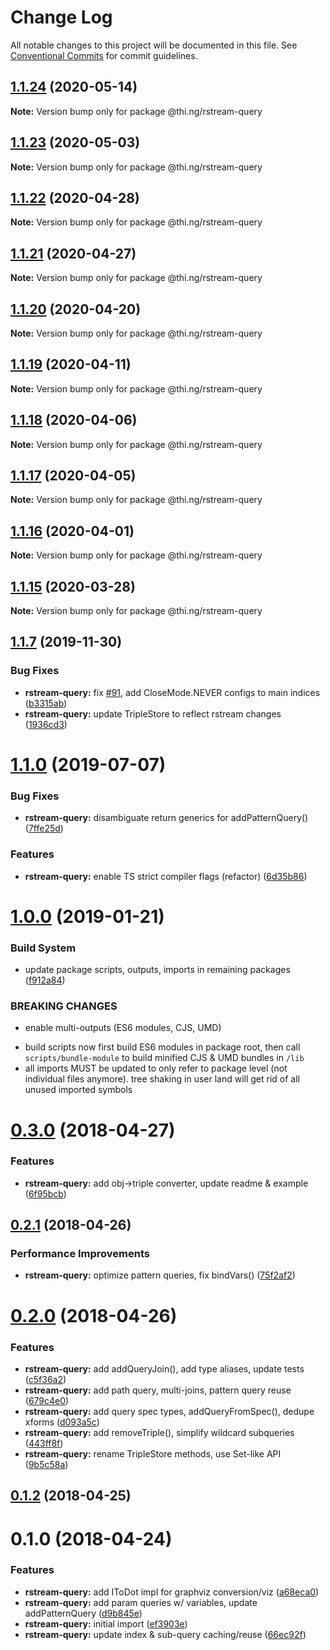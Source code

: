 # Change Log

All notable changes to this project will be documented in this file.
See [Conventional Commits](https://conventionalcommits.org) for commit guidelines.

## [1.1.24](https://github.com/thi-ng/umbrella/compare/@thi.ng/rstream-query@1.1.23...@thi.ng/rstream-query@1.1.24) (2020-05-14)

**Note:** Version bump only for package @thi.ng/rstream-query





## [1.1.23](https://github.com/thi-ng/umbrella/compare/@thi.ng/rstream-query@1.1.22...@thi.ng/rstream-query@1.1.23) (2020-05-03)

**Note:** Version bump only for package @thi.ng/rstream-query





## [1.1.22](https://github.com/thi-ng/umbrella/compare/@thi.ng/rstream-query@1.1.21...@thi.ng/rstream-query@1.1.22) (2020-04-28)

**Note:** Version bump only for package @thi.ng/rstream-query





## [1.1.21](https://github.com/thi-ng/umbrella/compare/@thi.ng/rstream-query@1.1.20...@thi.ng/rstream-query@1.1.21) (2020-04-27)

**Note:** Version bump only for package @thi.ng/rstream-query





## [1.1.20](https://github.com/thi-ng/umbrella/compare/@thi.ng/rstream-query@1.1.19...@thi.ng/rstream-query@1.1.20) (2020-04-20)

**Note:** Version bump only for package @thi.ng/rstream-query





## [1.1.19](https://github.com/thi-ng/umbrella/compare/@thi.ng/rstream-query@1.1.18...@thi.ng/rstream-query@1.1.19) (2020-04-11)

**Note:** Version bump only for package @thi.ng/rstream-query





## [1.1.18](https://github.com/thi-ng/umbrella/compare/@thi.ng/rstream-query@1.1.17...@thi.ng/rstream-query@1.1.18) (2020-04-06)

**Note:** Version bump only for package @thi.ng/rstream-query





## [1.1.17](https://github.com/thi-ng/umbrella/compare/@thi.ng/rstream-query@1.1.16...@thi.ng/rstream-query@1.1.17) (2020-04-05)

**Note:** Version bump only for package @thi.ng/rstream-query





## [1.1.16](https://github.com/thi-ng/umbrella/compare/@thi.ng/rstream-query@1.1.15...@thi.ng/rstream-query@1.1.16) (2020-04-01)

**Note:** Version bump only for package @thi.ng/rstream-query





## [1.1.15](https://github.com/thi-ng/umbrella/compare/@thi.ng/rstream-query@1.1.14...@thi.ng/rstream-query@1.1.15) (2020-03-28)

**Note:** Version bump only for package @thi.ng/rstream-query





## [1.1.7](https://github.com/thi-ng/umbrella/compare/@thi.ng/rstream-query@1.1.6...@thi.ng/rstream-query@1.1.7) (2019-11-30)

### Bug Fixes

* **rstream-query:** fix [#91](https://github.com/thi-ng/umbrella/issues/91), add CloseMode.NEVER configs to main indices ([b3315ab](https://github.com/thi-ng/umbrella/commit/b3315ab39c53b6d6cad065062c4114a6159b9a8e))
* **rstream-query:** update TripleStore to reflect rstream changes ([1936cd3](https://github.com/thi-ng/umbrella/commit/1936cd3b24dee7a97bfa8f5863dc933ca3267ad9))

# [1.1.0](https://github.com/thi-ng/umbrella/compare/@thi.ng/rstream-query@1.0.26...@thi.ng/rstream-query@1.1.0) (2019-07-07)

### Bug Fixes

* **rstream-query:** disambiguate return generics for addPatternQuery() ([7ffe25d](https://github.com/thi-ng/umbrella/commit/7ffe25d))

### Features

* **rstream-query:** enable TS strict compiler flags (refactor) ([6d35b86](https://github.com/thi-ng/umbrella/commit/6d35b86))

# [1.0.0](https://github.com/thi-ng/umbrella/compare/@thi.ng/rstream-query@0.3.63...@thi.ng/rstream-query@1.0.0) (2019-01-21)

### Build System

* update package scripts, outputs, imports in remaining packages ([f912a84](https://github.com/thi-ng/umbrella/commit/f912a84))

### BREAKING CHANGES

* enable multi-outputs (ES6 modules, CJS, UMD)

- build scripts now first build ES6 modules in package root, then call
  `scripts/bundle-module` to build minified CJS & UMD bundles in `/lib`
- all imports MUST be updated to only refer to package level
  (not individual files anymore). tree shaking in user land will get rid of
  all unused imported symbols

<a name="0.3.0"></a>
# [0.3.0](https://github.com/thi-ng/umbrella/compare/@thi.ng/rstream-query@0.2.2...@thi.ng/rstream-query@0.3.0) (2018-04-27)

### Features

* **rstream-query:** add obj->triple converter, update readme & example ([6f95bcb](https://github.com/thi-ng/umbrella/commit/6f95bcb))

<a name="0.2.1"></a>
## [0.2.1](https://github.com/thi-ng/umbrella/compare/@thi.ng/rstream-query@0.2.0...@thi.ng/rstream-query@0.2.1) (2018-04-26)

### Performance Improvements

* **rstream-query:** optimize pattern queries, fix bindVars() ([75f2af2](https://github.com/thi-ng/umbrella/commit/75f2af2))

<a name="0.2.0"></a>
# [0.2.0](https://github.com/thi-ng/umbrella/compare/@thi.ng/rstream-query@0.1.2...@thi.ng/rstream-query@0.2.0) (2018-04-26)

### Features

* **rstream-query:** add addQueryJoin(), add type aliases, update tests ([c5f36a2](https://github.com/thi-ng/umbrella/commit/c5f36a2))
* **rstream-query:** add path query, multi-joins, pattern query reuse ([679c4e0](https://github.com/thi-ng/umbrella/commit/679c4e0))
* **rstream-query:** add query spec types, addQueryFromSpec(), dedupe xforms ([d093a5c](https://github.com/thi-ng/umbrella/commit/d093a5c))
* **rstream-query:** add removeTriple(), simplify wildcard subqueries ([443ff8f](https://github.com/thi-ng/umbrella/commit/443ff8f))
* **rstream-query:** rename TripleStore methods, use Set-like API ([9b5c58a](https://github.com/thi-ng/umbrella/commit/9b5c58a))

<a name="0.1.2"></a>
## [0.1.2](https://github.com/thi-ng/umbrella/compare/@thi.ng/rstream-query@0.1.1...@thi.ng/rstream-query@0.1.2) (2018-04-25)

<a name="0.1.0"></a>
# 0.1.0 (2018-04-24)

### Features

* **rstream-query:** add IToDot impl for graphviz conversion/viz ([a68eca0](https://github.com/thi-ng/umbrella/commit/a68eca0))
* **rstream-query:** add param queries w/ variables, update addPatternQuery ([d9b845e](https://github.com/thi-ng/umbrella/commit/d9b845e))
* **rstream-query:** initial import ([ef3903e](https://github.com/thi-ng/umbrella/commit/ef3903e))
* **rstream-query:** update index & sub-query caching/reuse ([66ec92f](https://github.com/thi-ng/umbrella/commit/66ec92f))
